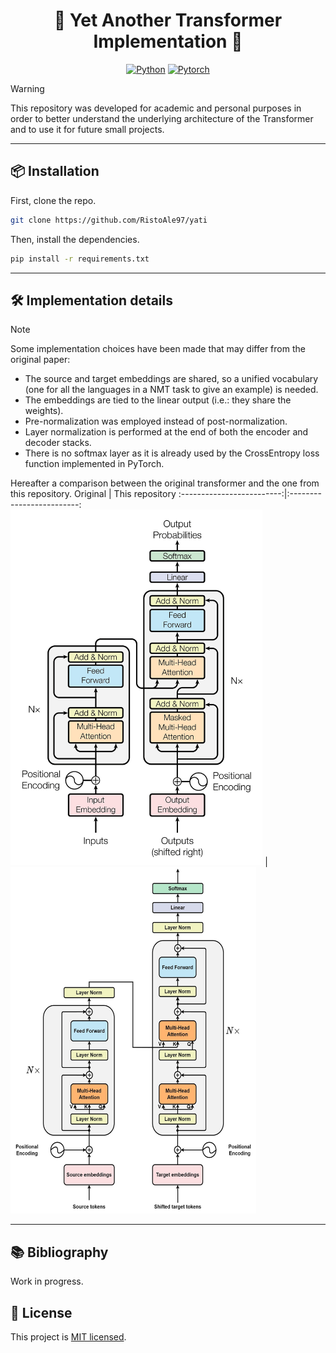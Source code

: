 <div align="center">

# :robot: Yet Another Transformer Implementation :robot:

[![Python](https://img.shields.io/badge/Python-3776AB?style=for-the-badge&logo=python&logoColor=white)]()
[![Pytorch](https://img.shields.io/badge/PyTorch-EE4C2C?style=for-the-badge&logo=pytorch&logoColor=white)](https://github.com/pytorch/pytorch)


</div>

>[!WARNING]
> This repository was developed for academic and personal purposes in order to better understand the underlying architecture of the Transformer and to use it for future small projects.

---

## :package: Installation
First, clone the repo.
```bash
git clone https://github.com/RistoAle97/yati
```
Then, install the dependencies.
```bash
pip install -r requirements.txt
```
---

## :hammer_and_wrench: Implementation details
>[!NOTE]
> Some implementation choices have been made that may differ from the original paper:
> - The source and target embeddings are shared, so a unified vocabulary (one for all the languages in a NMT task to give an example) is needed.
> - The embeddings are tied to the linear output (i.e.: they share the weights).
> - Pre-normalization was employed instead of post-normalization.
> - Layer normalization is performed at the end of both the encoder and decoder stacks.
> - There is no softmax layer as it is already used by the CrossEntropy loss function implemented in PyTorch.

Hereafter a comparison between the original transformer and the one from this repository.
Original             | This repository
:-------------------------:|:-------------------------:
<img src="https://github.com/RistoAle97/yati/blob/main/assets/transformer_original.jpg" width=80%> | <img src="https://github.com/RistoAle97/yati/blob/main/assets/model_architecture.jpg" width=78%/>

---

## :books: Bibliography
Work in progress.

## :memo: License
This project is [MIT licensed](https://github.com/RistoAle97/yati/blob/main/LICENSE).

